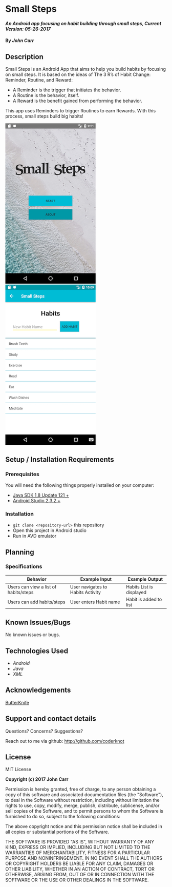 # Small Steps

#### _An Android app focusing on habit building through small steps, Current Version: 05-26-2017_

#### By _**John Carr**_

## Description
Small Steps is an Android App that aims to help you build habits by focusing on small steps. It is based on the ideas of The 3 R’s of Habit Change: Reminder, Routine, and Reward:

* A Reminder is the trigger that initiates the behavior.
* A Routine is the behavior, itself.
* A Reward is the benefit gained from performing the behavior.

This app uses Reminders to trigger Routines to earn Rewards. With this process, small steps build big habits!

![Small Steps: Main Activity](/app/src/main/assets/images/MainActivity.jpg?raw=true "Small Step - Main Activity")
![Small Steps: Habits Activity](/app/src/main/assets/images/HabitsActivity.jpg?raw=true "Small Step - Habits Activity")

## Setup / Installation Requirements

### Prerequisites

You will need the following things properly installed on your computer:

* [Java SDK 1.8 Update 121 +](http://www.oracle.com/technetwork/java/javase/downloads/jdk8-downloads-2133151.html)
* [Android Studio 2.3.2 +](https://developer.android.com/studio/index.html)


### Installation

* `git clone <repository-url>` this repository
* Open this project in Android studio
* Run in AVD emulator

## Planning

### Specifications
| Behavior | Example Input | Example Output |
|----------|---------------|----------------|
| Users can view a list of habits/steps | User navigates to Habits Activity | Habits List is displayed |
| Users can add habits/steps | User enters Habit name | Habit is added to list |

## Known Issues/Bugs
No known issues or bugs.

## Technologies Used
* _Android_
* _Java_
* _XML_

## Acknowledgements
[ButterKnife](https://github.com/JakeWharton/butterknife)

## Support and contact details
Questions? Concerns? Suggestions?

Reach out to me via github:
<http://github.com/coderknot>

## License

MIT License

__Copyright (c) 2017 John Carr__

Permission is hereby granted, free of charge, to any person obtaining a copy of this software and associated documentation files (the "Software"), to deal in the Software without restriction, including without limitation the rights to use, copy, modify, merge, publish, distribute, sublicense, and/or sell copies of the Software, and to permit persons to whom the Software is furnished to do so, subject to the following conditions:

The above copyright notice and this permission notice shall be included in all copies or substantial portions of the Software.

THE SOFTWARE IS PROVIDED "AS IS", WITHOUT WARRANTY OF ANY KIND, EXPRESS OR IMPLIED, INCLUDING BUT NOT LIMITED TO THE WARRANTIES OF MERCHANTABILITY, FITNESS FOR A PARTICULAR PURPOSE AND NONINFRINGEMENT. IN NO EVENT SHALL THE AUTHORS OR COPYRIGHT HOLDERS BE LIABLE FOR ANY CLAIM, DAMAGES OR OTHER LIABILITY, WHETHER IN AN ACTION OF CONTRACT, TORT OR OTHERWISE, ARISING FROM, OUT OF OR IN CONNECTION WITH THE SOFTWARE OR THE USE OR OTHER DEALINGS IN THE SOFTWARE.

